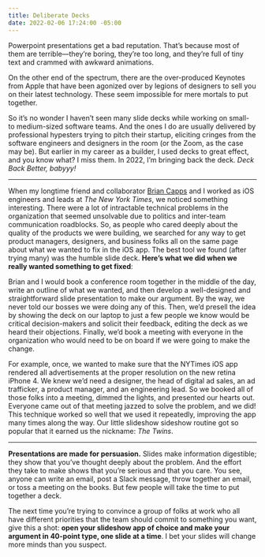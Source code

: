 ```yaml
---
title: Deliberate Decks
date: 2022-02-06 17:24:00 -05:00
---
```


Powerpoint presentations get a bad reputation. That’s because most of them are terrible—they’re boring, they’re too long, and they’re full of tiny text and crammed with awkward animations.

On the other end of the spectrum, there are the over-produced Keynotes from Apple that have been agonized over by legions of designers to sell you on their latest technology. These seem impossible for mere mortals to put together.

So it’s no wonder I haven’t seen many slide decks while working on small- to medium-sized software teams. And the ones I do are usually delivered by professional hypesters trying to pitch their startup, eliciting cringes from the software engineers and designers in the room (or the Zoom, as the case may be). But earlier in my career as a builder, I used decks to great effect, and you know what? I miss them. In 2022, I’m bringing back the deck. *Deck Back Better, babyyy!*

* * *

When my longtime friend and collaborator [Brian Capps](http://briancapps.org) and I worked as iOS engineers and leads at *The New York Times*, we noticed something interesting. There were a lot of intractable technical problems in the organization that seemed unsolvable due to politics and inter-team communication roadblocks. So, as people who cared deeply about the quality of the products we were building, we searched for any way to get product managers, designers, and business folks all on the same page about what we wanted to fix in the iOS app. The best tool we found (after trying many) was the humble slide deck. **Here’s what we did when we really wanted something to get fixed**: 

Brian and I would book a conference room together in the middle of the day, write an outline of what we wanted, and then develop a well-designed and straightforward slide presentation to make our argument. By the way, we never told our bosses we were doing any of this. Then, we’d presell the idea by showing the deck on our laptop to just a few people we know would be critical decision-makers and solicit their feedback, editing the deck as we heard their objections. Finally, we’d book a meeting with everyone in the organization who would need to be on board if we were going to make the change. 

For example, once, we wanted to make sure that the NYTimes iOS app rendered all advertisements at the proper resolution on the new retina iPhone 4. We knew we’d need a designer, the head of digital ad sales, an ad trafficker, a product manager, and an engineering lead. So we booked all of those folks into a meeting, dimmed the lights, and presented our hearts out. Everyone came out of that meeting jazzed to solve the problem, and we did! This technique worked so well that we used it repeatedly, improving the app many times along the way. Our little slideshow sideshow routine got so popular that it earned us the nickname: *The Twins*.

* * *

**Presentations are made for persuasion.** Slides make information digestible; they show that you’ve thought deeply about the problem. And the effort they take to make shows that you’re serious and that you care. You see, anyone can write an email, post a Slack message, throw together an email, or toss a meeting on the books. But few people will take the time to put together a deck.

The next time you’re trying to convince a group of folks at work who all have different priorities that the team should commit to something you want, give this a shot: **open your slideshow app of choice and make your argument in 40-point type, one slide at a time**. I bet your slides will change more minds than you suspect.